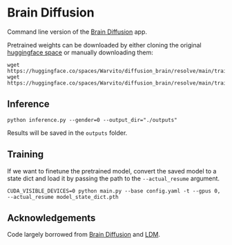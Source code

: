 # Brain Diffusion
Command line version of the [Brain Diffusion](https://huggingface.co/spaces/Warvito/diffusion_brain) app.

Pretrained weights can be downloaded by either cloning the original [huggingface space](https://huggingface.co/spaces/Warvito/diffusion_brain) or manually downloading them:
```
wget https://huggingface.co/spaces/Warvito/diffusion_brain/resolve/main/trained_models/ddpm/data/model.pth
wget https://huggingface.co/spaces/Warvito/diffusion_brain/resolve/main/trained_models/vae/data/model.pth
```

## Inference
```
python inference.py --gender=0 --output_dir="./outputs"
```

Results will be saved in the `outputs` folder.

## Training
If we want to finetune the pretrained model, convert the saved model to a state dict and load it by passing the path to the `--actual_resume` argument.

```
CUDA_VISIBLE_DEVICES=0 python main.py --base config.yaml -t --gpus 0, --actual_resume model_state_dict.pth
```

## Acknowledgements
Code largely borrowed from [Brain Diffusion](https://huggingface.co/spaces/Warvito/diffusion_brain) and [LDM](https://github.com/CompVis/latent-diffusion).